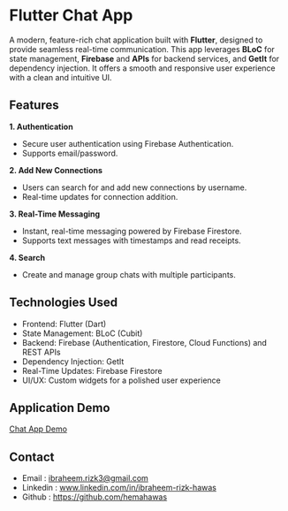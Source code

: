 # Flutter Chat App

A modern, feature-rich chat application built with **Flutter**, designed to provide seamless real-time communication. This app leverages **BLoC** for state management, **Firebase** and **APIs** for backend services, and **GetIt** for dependency injection. It offers a smooth and responsive user experience with a clean and intuitive UI.

## Features

**1. Authentication**
* Secure user authentication using Firebase Authentication.
* Supports email/password.

**2. Add New Connections**
* Users can search for and add new connections by username.
* Real-time updates for connection addition.

**3. Real-Time Messaging**
  * Instant, real-time messaging powered by Firebase Firestore.
  * Supports text messages with timestamps and read receipts.

**4. Search**
* Create and manage group chats with multiple participants.


## Technologies Used
* Frontend: Flutter (Dart)
* State Management: BLoC (Cubit)
* Backend: Firebase (Authentication, Firestore, Cloud Functions) and REST APIs
* Dependency Injection: GetIt
* Real-Time Updates: Firebase Firestore
* UI/UX: Custom widgets for a polished user experience

## Application Demo
[Chat App Demo](https://www.youtube.com/shorts/9pb55X8qqiQ?feature=share)

## Contact
* Email : ibraheem.rizk3@gmail.com
* Linkedin : www.linkedin.com/in/ibraheem-rizk-hawas
* Github : https://github.com/hemahawas
